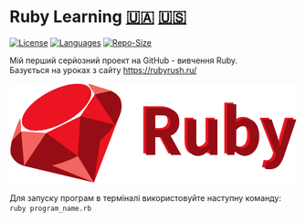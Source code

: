 [//]: <> (Символи прапорів були взяті звідси: https://www.alt-codes.net/flags)
# Ruby Learning [&#127482;&#127462;](https://github.com/RutarAndriy/Ruby_Learning/blob/master/README.md) [&#127482;&#127480;](https://github.com/RutarAndriy/Ruby_Learning/blob/master/README.en.md)

[![License](https://img.shields.io/github/license/RutarAndriy/Ruby_Learning?color=%23FF5555)](https://opensource.org/licenses/MIT)
[![Languages](https://img.shields.io/github/languages/top/RutarAndriy/Ruby_Learning?color=success)](https://github.com/RutarAndriy/Ruby_Learning)
[![Repo-Size](https://img.shields.io/github/repo-size/RutarAndriy/Ruby_Learning)](https://github.com/RutarAndriy/Ruby_Learning)

Мій перший серйозний проект на GitHub - вивчення Ruby. \
Базується на уроках з сайту https://rubyrush.ru/

<img src="/Ruby.svg" width="515" height="176">

Для запуску програм в терміналі використовуйте наступну команду: `ruby program_name.rb`
